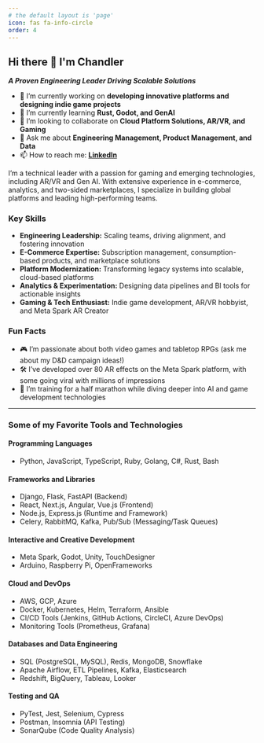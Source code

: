```yaml
---
# the default layout is 'page'
icon: fas fa-info-circle
order: 4
---
```


## Hi there 👋 I'm Chandler

***A Proven Engineering Leader Driving Scalable Solutions***
- 🔭 I’m currently working on **developing innovative platforms and designing indie game projects**  
- 🌱 I’m currently learning **Rust, Godot, and GenAI**  
- 👯 I’m looking to collaborate on **Cloud Platform Solutions, AR/VR, and Gaming**  
- 💬 Ask me about **Engineering Management, Product Management, and Data**  
- 📫 How to reach me: **[LinkedIn](https://linkedin.com/in/chandlerthompson)**

I’m a technical leader with a passion for gaming and emerging technologies, including AR/VR and Gen AI. With extensive experience in e-commerce, analytics, and two-sided marketplaces, I specialize in building global platforms and leading high-performing teams.  

### Key Skills  

- **Engineering Leadership:** Scaling teams, driving alignment, and fostering innovation  
- **E-Commerce Expertise:** Subscription management, consumption-based products, and marketplace solutions  
- **Platform Modernization:** Transforming legacy systems into scalable, cloud-based platforms  
- **Analytics & Experimentation:** Designing data pipelines and BI tools for actionable insights  
- **Gaming & Tech Enthusiast:** Indie game development, AR/VR hobbyist, and Meta Spark AR Creator  

### Fun Facts
- 🎮 I’m passionate about both video games and tabletop RPGs (ask me about my D&D campaign ideas!)  
- 🛠️ I’ve developed over 80 AR effects on the Meta Spark platform, with some going viral with millions of impressions  
- 🏃 I’m training for a half marathon while diving deeper into AI and game development technologies  

---

### Some of my Favorite Tools and Technologies

#### Programming Languages
- Python, JavaScript, TypeScript, Ruby, Golang, C#, Rust, Bash

#### Frameworks and Libraries
- Django, Flask, FastAPI (Backend)  
- React, Next.js, Angular, Vue.js (Frontend)  
- Node.js, Express.js (Runtime and Framework)  
- Celery, RabbitMQ, Kafka, Pub/Sub (Messaging/Task Queues)

#### Interactive and Creative Development
- Meta Spark, Godot, Unity, TouchDesigner
- Arduino, Raspberry Pi, OpenFrameworks

#### Cloud and DevOps
- AWS, GCP, Azure  
- Docker, Kubernetes, Helm, Terraform, Ansible  
- CI/CD Tools (Jenkins, GitHub Actions, CircleCI, Azure DevOps)  
- Monitoring Tools (Prometheus, Grafana)

#### Databases and Data Engineering
- SQL (PostgreSQL, MySQL), Redis, MongoDB, Snowflake  
- Apache Airflow, ETL Pipelines, Kafka, Elasticsearch  
- Redshift, BigQuery, Tableau, Looker

#### Testing and QA
- PyTest, Jest, Selenium, Cypress  
- Postman, Insomnia (API Testing)  
- SonarQube (Code Quality Analysis)
